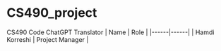 # CS490_project
CS490 Code ChatGPT Translator 
| Name | Role |
|------|------|
| Hamdi Korreshi | Project Manager |
